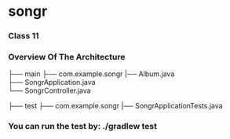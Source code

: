 # songr

### Class 11

### Overview Of The Architecture

├── main ├── com.example.songr |── Album.java                   
                               ├── SongrApplication.java                                                    
                               └── SongrController.java                    

├── test ├── com.example.songr |── SongrApplicationTests.java   


### You can run the test by: ./gradlew test 